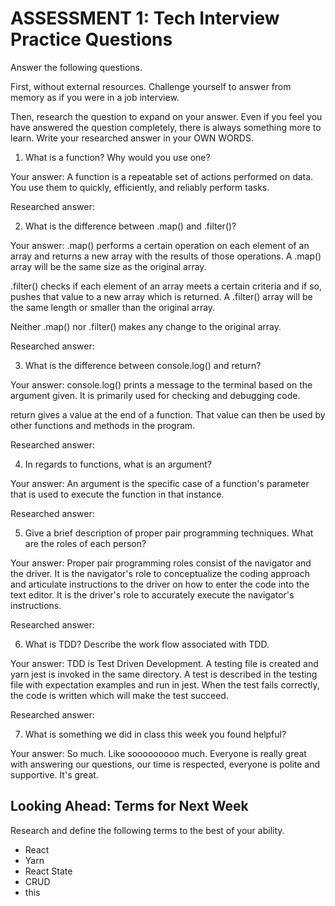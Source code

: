 # ASSESSMENT 1: Tech Interview Practice Questions
Answer the following questions.

First, without external resources. Challenge yourself to answer from memory as if you were in a job interview.

Then, research the question to expand on your answer. Even if you feel you have answered the question completely, there is always something more to learn. Write your researched answer in your OWN WORDS.

1. What is a function? Why would you use one?

  Your answer: A function is a repeatable set of actions performed on data. You use them to quickly, efficiently, and reliably perform tasks.

  Researched answer:



2. What is the difference between .map() and .filter()?

  Your answer: .map() performs a certain operation on each element of an array and returns a new array with the results of those operations. A .map() array will be the same size as the original array.

  .filter() checks if each element of an array meets a certain criteria and if so, pushes that value to a new array which is returned. A .filter() array will be the same length or smaller than the original array.

  Neither .map() nor .filter() makes any change to the original array.

  Researched answer:



3. What is the difference between console.log() and return?

  Your answer: console.log() prints a message to the terminal based on the argument given. It is primarily used for checking and debugging code.

  return gives a value at the end of a function. That value can then be used by other functions and methods in the program.

  Researched answer:



4. In regards to functions, what is an argument?

  Your answer: An argument is the specific case of a function's parameter that is used to execute the function in that instance.

  Researched answer:



5. Give a brief description of proper pair programming techniques. What are the roles of each person?

  Your answer: Proper pair programming roles consist of the navigator and the driver. It is the navigator's role to conceptualize the coding approach and articulate instructions to the driver on how to enter the code into the text editor. It is the driver's role to accurately execute the navigator's instructions.

  Researched answer:



6. What is TDD? Describe the work flow associated with TDD.

  Your answer: TDD is Test Driven Development. A testing file is created and yarn jest is invoked in the same directory. A test is described in the testing file with expectation examples and run in jest. When the test fails correctly, the code is written which will make the test succeed.

  Researched answer:



7. What is something we did in class this week you found helpful?  

  Your answer: So much. Like sooooooooo much. Everyone is really great with answering our questions, our time is respected, everyone is polite and supportive. It's great.



## Looking Ahead: Terms for Next Week

Research and define the following terms to the best of your ability.

- React
- Yarn
- React State
- CRUD
- this
